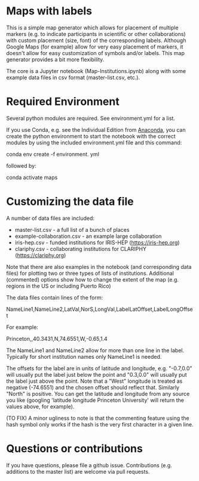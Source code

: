 # Maps with labels

This is a simple map generator which allows for placement of multiple
markers (e.g. to indicate participants in scientific or other 
collaborations) with custom placement (size, font) of the corresponding
labels. Although Google Maps (for example) allow for very easy placement of 
markers, it doesn't allow for easy customization of symbols and/or labels.
This map generator provides a bit more flexibility.

The core is a Jupyter notebook (Map-Institutions.ipynb) along with some 
example data files in csv format (master-list.csv, etc.).

# Required Environment

Several python modules are required. See environment.yml for a list.

If you use Conda, e.g. see the Individual Edition from [Anaconda](https://www.anaconda.com/products/individual), you can create the python environment to start the notebook with the correct modules by using the included environment.yml
file and this command:

conda env create -f environment. yml

followed by:

conda activate maps

# Customizing the data file

A number of data files are included:

  * master-list.csv - a full list of a bunch of places
  * example-collaboration.csv - an example large collaboration
  * iris-hep.csv - funded institutions for IRIS-HEP (https://iris-hep.org)
  * clariphy.csv - collaborating institutions for CLARIPHY (https://clariphy.org)

Note that there are also examples in the notebook (and corresponding data
files) for plotting two or three types of lists of institutions. Additional
(commented) options show how to change the extent of the map (e.g. regions in
the US or including Puerto Rico)

The data files contain lines of the form:

NameLine1,NameLine2,LatVal,NorS,LongVal,LabelLatOffset,LabelLongOffset

For example:

Princeton,,40.3431,N,74.6551,W,-0.65,1.4

The NameLine1 and NameLine2 allow for more than one line in the label.
Typically for short institution names only NameLine1 is needed.

The offsets for the label are in units of latitude and longitude,
e.g. "-0.7,0.0" will usually put the label just below the point and
"0.3,0.0" will usually put the label just above the point.
Note that a "West" longitude is treated as negative (-74.6551) and the
chosen offset should reflect that. Similarly "North" is positive. You
can get the latitude and longitude from any source you like (googling
'latitude longitude Princeton University' will return the values above,
for example).

(TO FIX) A minor ugliness to note is that the commenting feature using the hash
symbol only works if the hash is the very first character in a given line.

# Questions or contributions

If you have questions, please file a github issue. Contributions (e.g.
additions to the master list) are welcome via pull requests.
